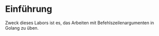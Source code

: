 # Einführung

Zweck dieses Labors ist es, das Arbeiten mit Befehlszeilenargumenten in Golang zu üben.
